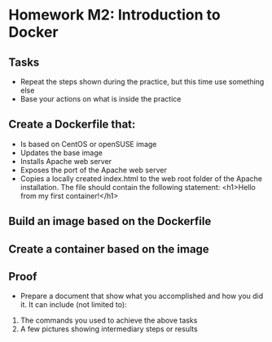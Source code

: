 # Homework M2: Introduction to Docker

## Tasks

- Repeat the steps shown during the practice, but this time use something else
- Base your actions on what is inside the practice

## Create a Dockerfile that:
- Is based on CentOS or openSUSE image
- Updates the base image
- Installs Apache web server
- Exposes the port of the Apache web server
- Copies a locally created index.html to the web root folder of the Apache installation. The file should contain
the following statement: &lt;h1&gt;Hello from my first container!&lt;/h1&gt;
## Build an image based on the Dockerfile
## Create a container based on the image

## Proof
-   Prepare a document that show what you accomplished and how you did it. It can include (not limited to):

1. The commands you used to achieve the above tasks
2. A few pictures showing intermediary steps or results